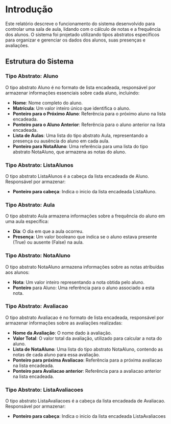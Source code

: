 # Introdução

Este relatório descreve o funcionamento do sistema desenvolvido para controlar uma sala de aula, lidando com o cálculo de notas e a frequência dos alunos. O sistema foi projetado utilizando tipos abstratos específicos para organizar e gerenciar os dados dos alunos, suas presenças e avaliações.

## **Estrutura do Sistema**

### Tipo Abstrato: Aluno

O tipo abstrato Aluno é no formato de lista encadeada, responsável por armazenar informações essenciais sobre cada aluno, incluindo:

* **Nome**: Nome completo do aluno.
* **Matrícula**: Um valor inteiro único que identifica o aluno.
* **Ponteiro para o Próximo Aluno**: Referência para o próximo aluno na lista encadeada.
* **Ponteiro para o Aluno Anterior**: Referência para o aluno anterior na lista encadeada.
* **Lista de Aulas**: Uma lista do tipo abstrato Aula, representando a presença ou ausência do aluno em cada aula.
* **Ponteiro para NotaAluno**: Uma referência para uma lista do tipo abstrato NotaAluno, que armazena as notas do aluno.

### Tipo Abstrato: ListaAlunos

O tipo abstrato ListaAlunos é a cabeça da lista encadeada de Aluno. Responsável por armazenar:

* **Ponteiro para cabeça**: Indica o inicio da lista encadeada ListaAluno.

### Tipo Abstrato: Aula

O tipo abstrato Aula armazena informações sobre a frequência do aluno em uma aula específica:

* **Dia**: O dia em que a aula ocorreu.
* **Presença**: Um valor booleano que indica se o aluno estava presente (True) ou ausente (False) na aula.

### Tipo Abstrato: NotaAluno

O tipo abstrato NotaAluno armazena informações sobre as notas atribuídas aos alunos:

* **Nota**: Um valor inteiro representando a nota obtida pelo aluno.
* **Ponteiro** para Aluno: Uma referência para o aluno associado a esta nota.

### Tipo Abstrato: Avaliacao

O tipo abstrato Avaliacao é no formato de lista encadeada, responsável por armazenar informações sobre as avaliações realizadas:

* **Nome da Avaliação**: O nome dado à avaliação.
* **Valor Total**: O valor total da avaliação, utilizado para calcular a nota do aluno.
* **Lista de NotaAluno**: Uma lista do tipo abstrato NotaAluno, contendo as notas de cada aluno para essa avaliação.
* **Ponteiro para próxima Avaliacao**: Referência para a próxima avaliacao na lista encadeada.
* **Ponteiro para Avaliacao anterior**: Referência para a avaliacao anterior na lista encadeada.

### Tipo Abstrato: ListaAvaliacoes

O tipo abstrato ListaAvaliacoes é a cabeça da lista encadeada de Avaliacao. Responsável por armazenar:

* **Ponteiro para cabeça**: Indica o inicio da lista encadeada ListaAvaliacoes